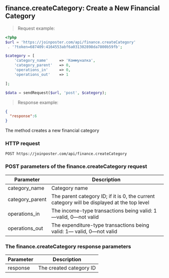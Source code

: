## finance.createCategory: Create a New Financial Category

> Request example:

```php
<?php
$url = 'https://joinposter.com/api/finance.createCategory'
 . '?token=687409:4164553abf6a031302898da7800b59fb';

$category = [
    'category_name'     => 'Коммуналка',
    'category_parent'   => 0,
    'operations_in'     => 0, 
    'operations_out'    => 1

];

$data = sendRequest($url, 'post', $category);
```

> Response example:

```json
{
  "response":6
}
```

The method creates a new financial category

### HTTP request

`POST https://joinposter.com/api/finance.createCategory`

### POST parameters of the finance.createCategory request

Parameter | Description
--------- | -----------
category_name | Category name
category_parent | The parent category ID; if it is 0, the current category will be displayed at the top level
operations_in | The income-type transactions being valid: 1—valid, 0—not valid
operations_out | The expenditure-type transactions being valid: 1— valid, 0—not valid

### The finance.createCategory response parameters

Parameter | Description
--------- | -----------
response | The created category ID

